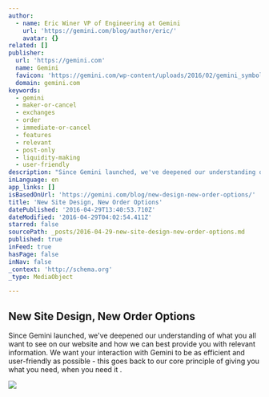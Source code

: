```yaml
---
author:
  - name: Eric Winer VP of Engineering at Gemini
    url: 'https://gemini.com/blog/author/eric/'
    avatar: {}
related: []
publisher:
  url: 'https://gemini.com'
  name: Gemini
  favicon: 'https://gemini.com/wp-content/uploads/2016/02/gemini_symbol_rgb.png'
  domain: gemini.com
keywords:
  - gemini
  - maker-or-cancel
  - exchanges
  - order
  - immediate-or-cancel
  - features
  - relevant
  - post-only
  - liquidity-making
  - user-friendly
description: "Since Gemini launched, we've deepened our understanding of what you all want to see on our website and how we can best provide you with relevant information. We want your interaction with Gemini to be as efficient and user-friendly as possible - this goes back to our core principle of giving you what you need, when you need it ."
inLanguage: en
app_links: []
isBasedOnUrl: 'https://gemini.com/blog/new-design-new-order-options/'
title: 'New Site Design, New Order Options'
datePublished: '2016-04-29T13:40:53.710Z'
dateModified: '2016-04-29T04:02:54.411Z'
starred: false
sourcePath: _posts/2016-04-29-new-site-design-new-order-options.md
published: true
inFeed: true
hasPage: false
inNav: false
_context: 'http://schema.org'
_type: MediaObject

---
```

<article style=""><h1>New Site Design, New Order Options</h1><p>Since Gemini launched, we've deepened our understanding of what you all want to see on our website and how we can best provide you with relevant information. We want your interaction with Gemini to be as efficient and user-friendly as possible - this goes back to our core principle of giving you what you need, when you need it .</p><img src="https://gemini.com/wp-content/uploads/2016/04/Screen-Shot-2016-04-08-at-11.33.58-AM-1024x702.png" /></article>